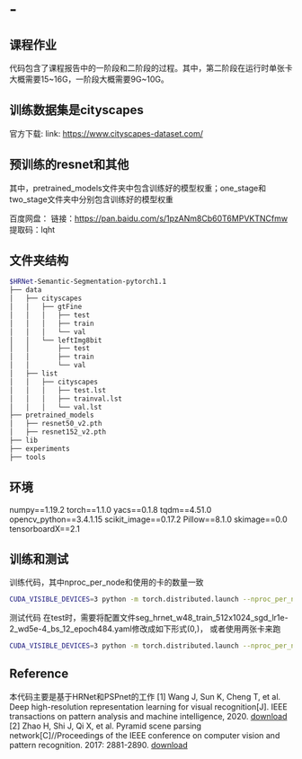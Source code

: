 # -
## 课程作业

代码包含了课程报告中的一阶段和二阶段的过程。其中，第二阶段在运行时单张卡大概需要15~16G，一阶段大概需要9G~10G。

## 训练数据集是cityscapes

官方下载:
link: https://www.cityscapes-dataset.com/

## 预训练的resnet和其他
其中，pretrained_models文件夹中包含训练好的模型权重；one_stage和two_stage文件夹中分别包含训练好的模型权重

百度网盘：
链接：https://pan.baidu.com/s/1pzANm8Cb60T6MPVKTNCfmw 
提取码：lqht 

## 文件夹结构
````bash
$HRNet-Semantic-Segmentation-pytorch1.1
├── data
│   ├── cityscapes
│   │   ├── gtFine
│   │   │   ├── test
│   │   │   ├── train
│   │   │   └── val
│   │   └── leftImg8bit
│   │       ├── test
│   │       ├── train
│   │       └── val
│   ├── list
│   │   ├── cityscapes
│   │   │   ├── test.lst
│   │   │   ├── trainval.lst
│   │   │   └── val.lst
├── pretrained_models
│   ├── resnet50_v2.pth
│   ├── resnet152_v2.pth
├── lib
├── experiments
├── tools
````
## 环境

numpy==1.19.2
torch==1.1.0
yacs==0.1.8
tqdm==4.51.0
opencv_python==3.4.1.15
scikit_image==0.17.2
Pillow==8.1.0
skimage==0.0
tensorboardX==2.1

## 训练和测试
训练代码，其中nproc_per_node和使用的卡的数量一致
````bash
CUDA_VISIBLE_DEVICES=3 python -m torch.distributed.launch --nproc_per_node=1 tools/train.py --cfg experiments/cityscapes/seg_hrnet_w48_train_512x1024_sgd_lr1e-2_wd5e-4_bs_12_epoch484.yaml
````

测试代码
在test时，需要将配置文件seg_hrnet_w48_train_512x1024_sgd_lr1e-2_wd5e-4_bs_12_epoch484.yaml修改成如下形式(0,)， 或者使用两张卡来跑
````bash
CUDA_VISIBLE_DEVICES=3 python -m torch.distributed.launch --nproc_per_node=1 tools/train.py --cfg experiments/cityscapes/seg_hrnet_w48_train_512x1024_sgd_lr1e-2_wd5e-4_bs_12_epoch484.yaml
````

## Reference
本代码主要是基于HRNet和PSPnet的工作
[1] Wang J, Sun K, Cheng T, et al. Deep high-resolution representation learning for visual recognition[J]. IEEE transactions on pattern analysis and machine intelligence, 2020.  [download](https://ieeexplore.ieee.org/abstract/document/9052469/)
[2] Zhao H, Shi J, Qi X, et al. Pyramid scene parsing network[C]//Proceedings of the IEEE conference on computer vision and pattern recognition. 2017: 2881-2890.  [download](http://openaccess.thecvf.com/content_cvpr_2017/html/Zhao_Pyramid_Scene_Parsing_CVPR_2017_paper.html)
